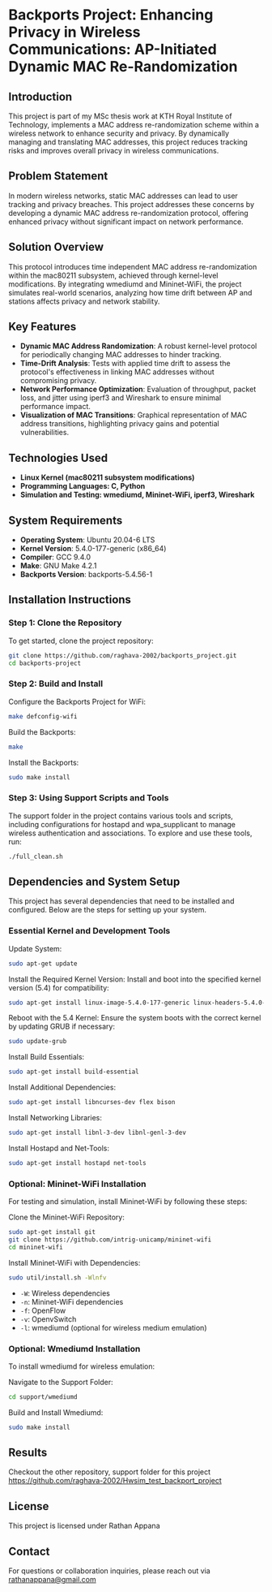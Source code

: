# Backports Project: Enhancing Privacy in Wireless Communications: AP-Initiated Dynamic MAC Re-Randomization

## Introduction

This project is part of my MSc thesis work at KTH Royal Institute of Technology, implements a MAC address re-randomization scheme within a wireless network to enhance security and privacy. By dynamically managing and translating MAC addresses, this project reduces tracking risks and improves overall privacy in wireless communications.

## Problem Statement

In modern wireless networks, static MAC addresses can lead to user tracking and privacy breaches. This project addresses these concerns by developing a dynamic MAC address re-randomization protocol, offering enhanced privacy without significant impact on network performance.

## Solution Overview

This protocol introduces time independent MAC address re-randomization within the mac80211 subsystem, achieved through kernel-level modifications. By integrating wmediumd and Mininet-WiFi, the project simulates real-world scenarios, analyzing how time drift between AP and stations affects privacy and network stability.

## Key Features

- **Dynamic MAC Address Randomization**: A robust kernel-level protocol for periodically changing MAC addresses to hinder tracking.
- **Time-Drift Analysis**: Tests with applied time drift to assess the protocol's effectiveness in linking MAC addresses without compromising privacy.
- **Network Performance Optimization**: Evaluation of throughput, packet loss, and jitter using iperf3 and Wireshark to ensure minimal performance impact.
- **Visualization of MAC Transitions**: Graphical representation of MAC address transitions, highlighting privacy gains and potential vulnerabilities.


## Technologies Used

- **Linux Kernel (mac80211 subsystem modifications)**
- **Programming Languages: C, Python**
- **Simulation and Testing: wmediumd, Mininet-WiFi, iperf3, Wireshark**


## System Requirements

- **Operating System**: Ubuntu 20.04-6 LTS
- **Kernel Version**: 5.4.0-177-generic (x86_64)
- **Compiler**: GCC 9.4.0
- **Make**: GNU Make 4.2.1
- **Backports Version**: backports-5.4.56-1

## Installation Instructions

### Step 1: Clone the Repository

To get started, clone the project repository:

```sh
git clone https://github.com/raghava-2002/backports_project.git
cd backports-project
```

### Step 2: Build and Install

Configure the Backports Project for WiFi:

```sh
make defconfig-wifi
```

Build the Backports:

```sh
make
```

Install the Backports:

```sh
sudo make install
```

### Step 3: Using Support Scripts and Tools

The support folder in the project contains various tools and scripts, including configurations for hostapd and wpa_supplicant to manage wireless authentication and associations. To explore and use these tools, run:

```sh
./full_clean.sh
```

## Dependencies and System Setup

This project has several dependencies that need to be installed and configured. Below are the steps for setting up your system.

### Essential Kernel and Development Tools

Update System:

```sh
sudo apt-get update
```

Install the Required Kernel Version: Install and boot into the specified kernel version (5.4) for compatibility:

```sh
sudo apt-get install linux-image-5.4.0-177-generic linux-headers-5.4.0-177-generic
```

Reboot with the 5.4 Kernel: Ensure the system boots with the correct kernel by updating GRUB if necessary:

```sh
sudo update-grub
```

Install Build Essentials:

```sh
sudo apt-get install build-essential
```

Install Additional Dependencies:

```sh
sudo apt-get install libncurses-dev flex bison
```

Install Networking Libraries:

```sh
sudo apt-get install libnl-3-dev libnl-genl-3-dev
```

Install Hostapd and Net-Tools:

```sh
sudo apt-get install hostapd net-tools
```

### Optional: Mininet-WiFi Installation

For testing and simulation, install Mininet-WiFi by following these steps:

Clone the Mininet-WiFi Repository:

```sh
sudo apt-get install git
git clone https://github.com/intrig-unicamp/mininet-wifi
cd mininet-wifi
```

Install Mininet-WiFi with Dependencies:

```sh
sudo util/install.sh -Wlnfv
```

- `-W`: Wireless dependencies
- `-n`: Mininet-WiFi dependencies
- `-f`: OpenFlow
- `-v`: OpenvSwitch
- `-l`: wmediumd (optional for wireless medium emulation)

### Optional: Wmediumd Installation

To install wmediumd for wireless emulation:

Navigate to the Support Folder:

```sh
cd support/wmediumd
```

Build and Install Wmediumd:

```sh
sudo make install
```

## Results

Checkout the other repository, support folder for this project https://github.com/raghava-2002/Hwsim_test_backport_project


## License 

This project is licensed under Rathan Appana

## Contact

For questions or collaboration inquiries, please reach out via rathanappana@gmail.com